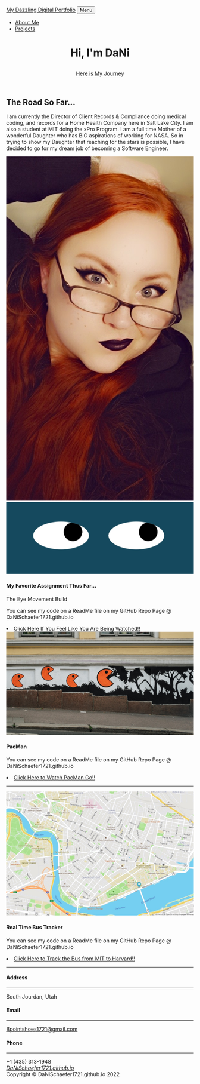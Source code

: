 <!DOCTYPE html>
<html lang="en">
    <head>
        <meta charset="utf-8" />
        <meta name="viewport" content="width=device-width, initial-scale=1, shrink-to-fit=no" />
        <meta name="description" content="" />
        <meta name="author" content="" />
        <title>DaNi Schaefer's Digital Portfolio</title>
        <link rel="icon" type="image/x-icon" href="assets/black-cat.png" />
        <!-- Font Awesome icons (free version)-->
        <script src="https://use.fontawesome.com/releases/v6.1.0/js/all.js" crossorigin="anonymous"></script>
        <!-- Google fonts-->
        <link href="https://fonts.googleapis.com/css?family=Varela+Round" rel="stylesheet" />
        <link href="https://fonts.googleapis.com/css?family=Nunito:200,200i,300,300i,400,400i,600,600i,700,700i,800,800i,900,900i" rel="stylesheet" />
        <!-- Core theme CSS (includes Bootstrap)-->
        <link href="css/styles.css" rel="stylesheet" />
    </head>
    <body id="page-top">
        <!-- Navigation-->
        <nav class="navbar navbar-expand-lg navbar-light fixed-top" id="mainNav">
            <div class="container px-4 px-lg-5">
                <a class="navbar-brand" href="#page-top">My Dazzling Digital Portfolio</a>
                <button class="navbar-toggler navbar-toggler-right" type="button" data-bs-toggle="collapse" data-bs-target="#navbarResponsive" aria-controls="navbarResponsive" aria-expanded="false" aria-label="Toggle navigation">
                    Menu
                    <i class="fas fa-bars"></i>
                </button>
                <div class="collapse navbar-collapse" id="navbarResponsive">
                    <ul class="navbar-nav ms-auto">
                        <li class="nav-item"><a class="nav-link" href="#about">About Me</a></li>
                        <li class="nav-item"><a class="nav-link" href="#projects">Projects</a></li>
                                          </ul>
                </div>
            </div>
        </nav>
        <!-- Masthead-->
        <header class="masthead">
            <div class="container px-4 px-lg-5 d-flex h-100 align-items-center justify-content-center">
                <div class="d-flex justify-content-center">
                    <div class="text-center">
                        <h1 class="mx-auto my-0 text-uppercase">Hi, I'm DaNi</h1>
                                                <h2 class="text-white-50 mx-auto mt-2 mb-5"></h2>
                        <a class="btn btn-primary" href="#about">Here is My Journey</a>
                    </div>
                </div>
            </div>
        </header>
        <!-- About-->
        <section class="about-section text-center" id="about">
            <div class="container px-4 px-lg-5">
                <div class="row gx-4 gx-lg-5 justify-content-center">
                    <div class="col-lg-8">
                        <h2 class="text-white mb-4">The Road So Far...</h2>
                        <p class="text-white-50">
                            I am currently the Director of Client Records & Compliance doing medical coding, 
                            and records for a Home Health Company here in Salt Lake City. I am also a student at MIT doing the xPro Program. I am a full time Mother of a wonderful Daughter 
                            who has BIG aspirations of working for NASA. So in trying to show my Daughter that reaching for the stars is possible, I have decided to go for my dream job of becoming a 
                            Software Engineer.
                        </p>
                    </div>
                </div>
                <img class="img-fluid" src="DaNi Photo For MIT Port3.jpg" alt="..." />
            </div>
        </section>
        <!-- Projects-->
        <section class="projects-section bg-light" id="projects">
            <div class="container px-4 px-lg-5">
                <!-- Featured Project Row-->
                <div class="row gx-0 mb-4 mb-lg-5 align-items-center">
                    <div class="col-xl-8 col-lg-7"><img class="img-fluid mb-3 mb-lg-0" src="EyeMovementScreen.jpg" alt="..." /></div>
                    <div class="col-xl-4 col-lg-5">
                        <div class="featured-text text-center text-lg-left">
                            <h4>My Favorite Assignment Thus Far...</h4>
                            <p class="text-black-50 mb-0">The Eye Movement Build</p>
                            <p class="text-black-50 mb-0">You can see my code on a ReadMe file on my GitHub Repo Page @ DaNiSchaefer1721.github.io</p>
                            <li class="nav-item"><a class="nav-link" href="Assignments/Week-8---Eye-Movement/EyeMovement (2).html">Click Here If You Feel Like You Are Being Watched!!</a></li>
                        </div>
                    </div>
                </div>
                <!-- Project One Row-->
                <div class="row gx-0 mb-5 mb-lg-0 justify-content-center">
                    <div class="col-lg-6"><img class="img-fluid" src="PacManUnsplash.jpg" alt="..." /></div>
                    <div class="col-lg-6">
                        <div class="bg-black text-center h-100 project">
                            <div class="d-flex h-100">
                                <div class="project-text w-100 my-auto text-center text-lg-left"> 
                                    <h4 class="text-white">PacMan</h4>
                                    <p class="mb-0 text-white-50">You can see my code on a ReadMe file on my GitHub Repo Page @ DaNiSchaefer1721.github.io</p>
                                    <li class="nav-item"><a class="nav-link" href="Assignments/Week-4---PacMan/index.html">Click Here to Watch PacMan Go!!</a></li>
                                    <hr class="d-none d-lg-block mb-0 ms-0" />
                                </div>
                            </div>
                        </div>
                    </div>
                </div>
                <!-- Project Two Row-->
                <div class="row gx-0 justify-content-center">
                    <div class="col-lg-6"><img class="img-fluid" src="RealTimeBusTrackerScreen.jpg" alt="..." /></div>
                    <div class="col-lg-6 order-lg-first">
                        <div class="bg-black text-center h-100 project">
                            <div class="d-flex h-100">
                                <div class="project-text w-100 my-auto text-center text-lg-right">
                                    <h4 class="text-white">Real Time Bus Tracker</h4>
                                    <p class="mb-0 text-white-50">You can see my code on a ReadMe file on my GitHub Repo Page @ DaNiSchaefer1721.github.io</p>
                                    <li class="nav-item"><a class="nav-link" href="Assignments/Real Time Bus Tracker/Real Time Bus Tracker Animation Code.html">Click Here to Track the Bus from MIT to Harvard!!</a></li>
                                    <hr class="d-none d-lg-block mb-0 me-0" />
                                </div>
                            </div>
                        </div>
                    </div>
                </div>
            </div>
        </section>                   
        <!-- Contact-->
        <section class="contact-section bg-black">
            <div class="container px-4 px-lg-5">
                <div class="row gx-4 gx-lg-5">
                    <div class="col-md-4 mb-3 mb-md-0">
                        <div class="card py-4 h-100">
                            <div class="card-body text-center">
                                <i class="fas fa-map-marked-alt text-primary mb-2"></i>
                                <h4 class="text-uppercase m-0">Address</h4>
                                <hr class="my-4 mx-auto" />
                                <div class="small text-black-50">South Jourdan, Utah</div>
                            </div>
                        </div>
                    </div>
                    <div class="col-md-4 mb-3 mb-md-0">
                        <div class="card py-4 h-100">
                            <div class="card-body text-center">
                                <i class="fas fa-envelope text-primary mb-2"></i>
                                <h4 class="text-uppercase m-0">Email</h4>
                                <hr class="my-4 mx-auto" />
                                <div class="small text-black-50"><a href="#!">Bpointshoes1721@gmail.com</a></div>
                            </div>
                        </div>
                    </div>
                    <div class="col-md-4 mb-3 mb-md-0">
                        <div class="card py-4 h-100">
                            <div class="card-body text-center">
                                <i class="fas fa-mobile-alt text-primary mb-2"></i>
                                <h4 class="text-uppercase m-0">Phone</h4>
                                <hr class="my-4 mx-auto" />
                                <div class="small text-black-50">+1 (435) 313-1948</div>
                            </div>
                        </div>
                    </div>
                </div>
                <div class="social d-flex justify-content-center">
                                    <a class="mx-2" href="#!"><i class="fab fa-github">DaNiSchaefer1721.github.io</i></a>
                </div>
            </div>
        </section>
        <!-- Footer-->
        <footer class="footer bg-black small text-center text-white-50"><div class="container px-4 px-lg-5">Copyright &copy; DaNiSchaefer1721.github.io 2022</div></footer>
        <!-- Bootstrap core JS-->
        <script src="https://cdn.jsdelivr.net/npm/bootstrap@5.1.3/dist/js/bootstrap.bundle.min.js"></script>
        <!-- Core theme JS-->
        <script src="js/scripts.js"></script>
        <script src="https://cdn.startbootstrap.com/sb-forms-latest.js"></script>
    </body>
</html>
